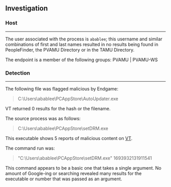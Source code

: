 ## Investigation
### Host
***
The user associated with the process is `abablee`; this username and similar combinations of first and last names resulted in no results being found in PeopleFinder, the PVAMU Directory or in the TAMU Directory.

The endpoint is a member of the following groups:
PVAMU | PVAMU-WS

### Detection
***
The following file was flagged malicious by Endgame:
>C:\Users\abablee\PCAppStore\AutoUpdater.exe

VT returned 0 results for the hash or the filename.

The source process was as follows:
>C:\Users\abablee\PCAppStore\setDRM.exe

This executable shows 5 reports of malicious content on [VT](https://www.virustotal.com/gui/file/57c643a3e1c6be6407eb7f127b5c3168e9c42be49d0adb574f02e834435fd5ea).

The command run was:
>"C:\Users\abablee\PCAppStore\setDRM.exe" 1693932131911541

This command appears to be a basic one that takes a single argument. No amount of Google-ing or searching revealed many results for the executable or number that was passed as an argument. 

